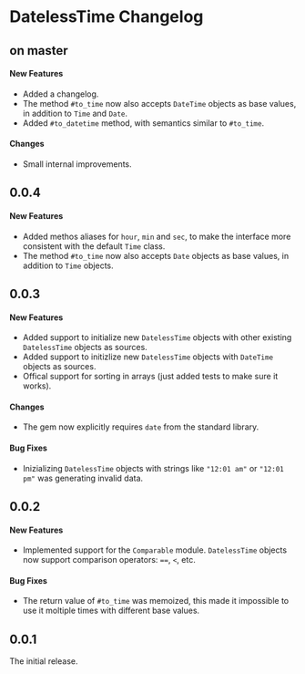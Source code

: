 # DatelessTime Changelog

## on master

#### New Features

* Added a changelog.  
* The method `#to_time` now also accepts `DateTime` objects as base values, in addition to `Time` and `Date`.  
* Added `#to_datetime` method, with semantics similar to `#to_time`.

#### Changes

* Small internal improvements.

## 0.0.4
#### New Features

* Added methos aliases for `hour`, `min` and `sec`, to make the interface more consistent with the default `Time` class.  
* The method `#to_time` now also accepts `Date` objects as base values, in addition to `Time` objects.

## 0.0.3
#### New Features

* Added support to initialize new `DatelessTime` objects with other existing `DatelessTime` objects as sources.  
* Added support to initizlize new `DatelessTime` objects with `DateTime` objects as sources.  
* Offical support for sorting in arrays (just added tests to make sure it works).  

#### Changes

* The gem now explicitly requires `date` from the standard library.

#### Bug Fixes

* Inizializing `DatelessTime` objects with strings like `"12:01 am"` or `"12:01 pm"` was generating invalid data.

## 0.0.2

#### New Features

* Implemented support for the `Comparable` module. `DatelessTime` objects now support comparison operators: `==`, `<`, etc.

#### Bug Fixes

* The return value of `#to_time` was memoized, this made it impossible to use it moltiple times with different base values.

## 0.0.1

The initial release.
